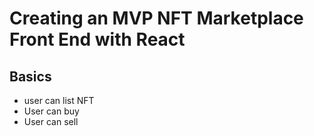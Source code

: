 # Creating an MVP NFT Marketplace Front End with React

## Basics
- user can list NFT
- User can buy
- User can sell
